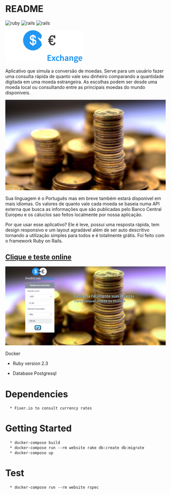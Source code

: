 # README

![ruby](https://img.shields.io/badge/Ruby-2.3.0-red.svg)
![rails](https://img.shields.io/badge/Rails-5.1.0-red.svg)
![rails](https://img.shields.io/docker/automated/jrottenberg/ffmpeg.svg)

![ScreenShot](https://github.com/DiegoRamires/onebitcode_exchange/blob/master/public/logo.png)

Aplicativo que simula a conversão de moedas. Serve para um usuário fazer uma consulta rápida de quanto vale seu dinheiro comparando a quantidade digitada em uma moeda estrangeira. As escolhas podem ser desde uma moeda local ou consultando entre as principais moedas do mundo disponiveis.

![ScreenShot](https://github.com/DiegoRamires/onebitcode_exchange/blob/master/public/coin.jpg)


Sua linguagem é o Português mas em breve também estará disponivel em mais idiomas. Os valores de quanto vale cada moeda se baseia numa API externa que busca as informações que são publicadas pelo Banco Central Europeu e os cáluclos sao feitos localmente por nossa aplicação.

Por que usar esse aplicativo?
Ele é leve, possui uma resposta rápida, tem design responsivo e um layout agradável além de ser auto descritivo tornando a utilização simples para todos e é totalmente grátis.
Foi feito com o framework Ruby on Rails.

## [Clique e teste online](https://moedas.herokuapp.com/)
![ScreenShot](https://github.com/DiegoRamires/onebitcode_exchange/blob/master/public/screen.png)

Docker

* Ruby version 2.3

* Database Postgresql

# Dependencies
```
  * Fixer.io to consult currency rates
```

# Getting Started
```
  * docker-compose build
  * docker-compose run --rm website rake db:create db:migrate
  * docker-compose up
```

# Test
```
  * docker-compose run --rm website rspec
```
